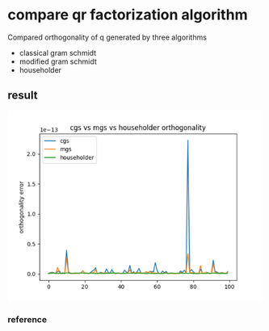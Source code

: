 # compare qr factorization algorithm
Compared orthogonality of q generated by three algorithms
* classical gram schmidt
* modified gram schmidt
* householder

## result

![](./compare_result.png)

### reference

